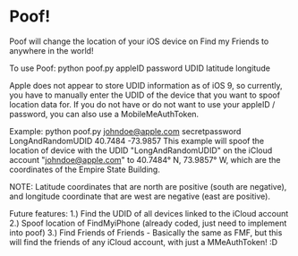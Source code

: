 # Poof!
Poof will change the location of your iOS device on Find my Friends to anywhere in the world!

To use Poof: python poof.py appleID password UDID latitude longitude

Apple does not appear to store UDID information as of iOS 9, so currently, you have to manually enter the UDID of the device that you want to spoof location data for. If you do not have or do not want to use your appleID / password, you can also use a MobileMeAuthToken.

Example: python poof.py johndoe@apple.com secretpassword LongAndRandomUDID 40.7484 -73.9857
This example will spoof the location of device with the UDID "LongAndRandomUDID" on the iCloud account "johndoe@apple.com" to 40.7484° N, 73.9857° W, which are the coordinates of the Empire State Building.

NOTE: Latitude coordinates that are north are positive (south are negative), and longitude coordinate that are west are negative (east are positive).

Future features: 
1.) Find the UDID of all devices linked to the iCloud account 
2.) Spoof location of FindMyiPhone (already coded, just need to implement into poof)
3.) Find Friends of Friends - Basically the same as FMF, but this will find the friends of any iCloud account, with just a MMeAuthToken! :D
